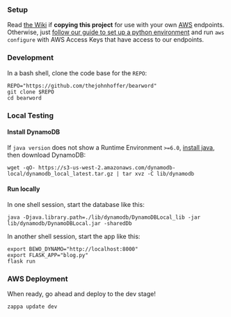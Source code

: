 ### Setup

Read [the Wiki](https://github.com/thejohnhoffer/bewo/wiki) if **copying this project** for use with your own [AWS](https://en.wikipedia.org/wiki/Amazon_Web_Services) endpoints. Otherwise, just [follow our guide to set up a python environment](https://github.com/thejohnhoffer/bewo/wiki/Python-Setup) and run `aws configure` with AWS Access Keys that have access to our endpoints.

### Development

In a bash shell, clone the code base for the `REPO`:

```
REPO="https://github.com/thejohnhoffer/bearword"
git clone $REPO
cd bearword
```

### Local Testing

#### Install DynamoDB

If `java version` does not show a Runtime Environment `>=6.0`, [install java](https://www.java.com/en/download/), then download DynamoDB:

```
wget -qO- https://s3-us-west-2.amazonaws.com/dynamodb-local/dynamodb_local_latest.tar.gz | tar xvz -C lib/dynamodb
```

#### Run locally

In one shell session, start the database like this:

```
java -Djava.library.path=./lib/dynamodb/DynamoDBLocal_lib -jar lib/dynamodb/DynamoDBLocal.jar -sharedDb
```

In another shell session, start the app like this:
```
export BEWO_DYNAMO="http://localhost:8000"
export FLASK_APP="blog.py"
flask run
```

### AWS Deployment

When ready, go ahead and deploy to the dev stage!

```
zappa update dev
```

